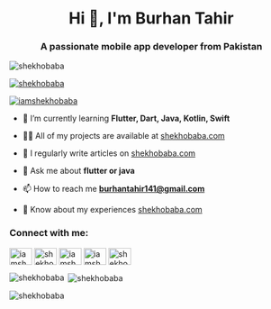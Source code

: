 <h1 align="center">Hi 👋, I'm Burhan Tahir</h1>
<h3 align="center">A passionate mobile app developer from Pakistan</h3>

<p align="left"> <img src="https://komarev.com/ghpvc/?username=shekhobaba&label=Profile%20views&color=0e75b6&style=flat" alt="shekhobaba" /> </p>

<p align="left"> <a href="https://github.com/ryo-ma/github-profile-trophy"><img src="https://github-profile-trophy.vercel.app/?username=shekhobaba" alt="shekhobaba" /></a> </p>

<p align="left"> <a href="https://twitter.com/iamshekhobaba" target="blank"><img src="https://img.shields.io/twitter/follow/iamshekhobaba?logo=twitter&style=for-the-badge" alt="iamshekhobaba" /></a> </p>

- 🌱 I’m currently learning **Flutter, Dart, Java, Kotlin, Swift**

- 👨‍💻 All of my projects are available at [shekhobaba.com](shekhobaba.com)

- 📝 I regularly write articles on [shekhobaba.com](shekhobaba.com)

- 💬 Ask me about **flutter or java**

- 📫 How to reach me **burhantahir141@gmail.com**

- 📄 Know about my experiences [shekhobaba.com](shekhobaba.com)

<h3 align="left">Connect with me:</h3>
<p align="left">
<a href="https://twitter.com/iamshekhobaba" target="blank"><img align="center" src="https://raw.githubusercontent.com/rahuldkjain/github-profile-readme-generator/master/src/images/icons/Social/twitter.svg" alt="iamshekhobaba" height="30" width="40" /></a>
<a href="https://stackoverflow.com/users/shekhobaba" target="blank"><img align="center" src="https://raw.githubusercontent.com/rahuldkjain/github-profile-readme-generator/master/src/images/icons/Social/stack-overflow.svg" alt="shekhobaba" height="30" width="40" /></a>
<a href="https://fb.com/iamshekhobaba" target="blank"><img align="center" src="https://raw.githubusercontent.com/rahuldkjain/github-profile-readme-generator/master/src/images/icons/Social/facebook.svg" alt="iamshekhobaba" height="30" width="40" /></a>
<a href="https://instagram.com/iamshekhobaba" target="blank"><img align="center" src="https://raw.githubusercontent.com/rahuldkjain/github-profile-readme-generator/master/src/images/icons/Social/instagram.svg" alt="iamshekhobaba" height="30" width="40" /></a>
<a href="https://dribbble.com/shekhobaba" target="blank"><img align="center" src="https://raw.githubusercontent.com/rahuldkjain/github-profile-readme-generator/master/src/images/icons/Social/dribbble.svg" alt="shekhobaba" height="30" width="40" /></a>
</p>


<p><img align="left" src="https://github-readme-stats.vercel.app/api/top-langs?username=shekhobaba&show_icons=true&locale=en&layout=compact" alt="shekhobaba" /></p>

<p>&nbsp;<img align="center" src="https://github-readme-stats.vercel.app/api?username=shekhobaba&show_icons=true&locale=en" alt="shekhobaba" /></p>

<p><img align="center" src="https://github-readme-streak-stats.herokuapp.com/?user=shekhobaba&" alt="shekhobaba" /></p>
